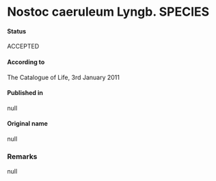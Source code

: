 # Nostoc caeruleum Lyngb. SPECIES

#### Status
ACCEPTED

#### According to
The Catalogue of Life, 3rd January 2011

#### Published in
null

#### Original name
null

### Remarks
null